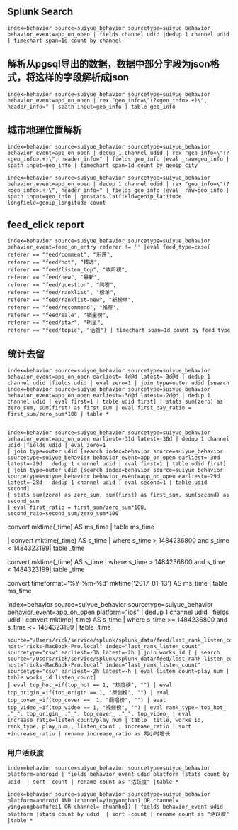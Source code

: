 ## Splunk Search
```
index=behavior source=suiyue_behavior sourcetype=suiyue_behavior behavior_event=app_on_open | fields channel udid |dedup 1 channel udid | timechart span=1d count by channel
```

## 解析从pgsql导出的数据，数据中部分字段为json格式，将这样的字段解析成json
```
index=behavior source=suiyue_behavior sourcetype=suiyue_behavior behavior_event=app_on_open | rex "geo_info=\"(?<geo_info>.+)\", header_info=" | spath input=geo_info | table geo_info
```

## 城市地理位置解析
```
index=behavior source=suiyue_behavior sourcetype=suiyue_behavior behavior_event=app_on_open | dedup 1 channel udid | rex "geo_info=\"(?<geo_info>.+)\", header_info=" | fields geo_info |eval _raw=geo_info | spath input=geo_info | timechart span=1d count by geoip_city

index=behavior source=suiyue_behavior sourcetype=suiyue_behavior behavior_event=app_on_open | dedup 1 channel udid | rex "geo_info=\"(?<geo_info>.+)\", header_info=" | fields geo_info |eval _raw=geo_info | spath input=geo_info | geostats latfield=geoip_latitude longfield=geoip_longitude count
```

## feed_click report
```
index=behavior source=suiyue_behavior sourcetype=suiyue_behavior behavior_event=feed_on_entry referer != '' |eval feed_type=case(
referer == "feed/comment", "乐评",
referer == "feed/hot", "精选",
referer == "feed/listen_top", "收听榜",
referer == "feed/new", "最新",
referer == "feed/question", "问答",
referer == "feed/ranklist", "榜单",
referer == "feed/ranklist-new", "新榜单",
referer == "feed/recommend", "推荐",
referer == "feed/sale", "销量榜",
referer == "feed/star", "明星",
referer == "feed/topic", "话题") | timechart span=1d count by feed_type
```

## 统计去留
```
index=behavior source=suiyue_behavior sourcetype=suiyue_behavior behavior_event=app_on_open earliest=-4d@d latest=-3d@d | dedup 1 channel udid |fields udid | eval zero=1 | join type=outer udid [search index=behavior source=suiyue_behavior sourcetype=suiyue_behavior behavior_event=app_on_open earliest=-3d@d latest=-2d@d | dedup 1 channel udid | eval first=1 | table udid first] | stats sum(zero) as zero_sum, sum(first) as first_sum | eval first_day_ratio = first_sum/zero_sum*100 | table *


index=behavior source=suiyue_behavior sourcetype=suiyue_behavior behavior_event=app_on_open earliest=-31d latest=-30d | dedup 1 channel udid |fields udid | eval zero=1 
| join type=outer udid [search index=behavior source=suiyue_behavior sourcetype=suiyue_behavior behavior_event=app_on_open earliest=-30d latest=-29d | dedup 1 channel udid | eval first=1 | table udid first] 
| join type=outer udid [search index=behavior source=suiyue_behavior sourcetype=suiyue_behavior behavior_event=app_on_open earliest=-29d latest=-28d | dedup 1 channel udid | eval second=1 | table udid second] 
| stats sum(zero) as zero_sum, sum(first) as first_sum, sum(second) as second_sum 
| eval first_ratio = first_sum/zero_sum*100, second_raio=second_sum/zero_sum*100
```


convert mktime(_time) AS ms_time | table ms_time

| convert mktime(_time) AS s_time | where s_time > 1484236800 and s_time < 1484323199| table _time

convert mktime(_time) AS s_time | where s_time > 1484236800 and s_time < 1484323199| table _time

convert timeformat='%Y-%m-%d' mktime('2017-01-13') AS ms_time | table ms_time

index=behavior source=suiyue_behavior sourcetype=suiyue_behavior behavior_event=app_on_open platform="ios" | dedup 1 channel udid | fields udid  | convert mktime(_time) AS s_time | where s_time >= 1484236800 and s_time <= 1484323199 | table _time



```
source="/Users/rick/service/splunk/splunk_data/feed/last_rank_listen_count.csv" host="ricks-MacBook-Pro.local" index="last_rank_listen_count" sourcetype="csv" earliest=-3h latest=-2h | join works_id [ | search source="/Users/rick/service/splunk/splunk_data/feed/last_rank_listen_count.csv" host="ricks-MacBook-Pro.local" index="last_rank_listen_count" sourcetype="csv" earliest=-2h latest=-h | eval listen_count=play_num | table works_id listen_count] 
| eval top_hot_=if(top_hot == 1, "热度榜", "") | eval top_origin_=if(top_origin == 1, "原创榜", "") | eval top_cover_=if(top_cover ==  1, "翻唱榜", "") | eval top_video_=if(top_video == 1, "视频榜", "") | eval rank_type= top_hot_ ."_". top_origin_ ."_". top_cover_ ."_". top_video_ | eval increase_ratio=listen_count/play_num | table  title, works_id, rank_type, play_num,, listen_count , increase_ratio | sort +increase_ratio | rename increase_ratio as 两小时增长
```

### 用户活跃度
```
index=behavior source=suiyue_behavior sourcetype=suiyue_behavior platform=android | fields behavior_event udid platform |stats count by udid  | sort -count | rename count as "活跃度" |table *

index=behavior source=suiyue_behavior sourcetype=suiyue_behavior platform=android AND (channel=yingyongbao1 OR channel= yingyongbaofufei1 OR channel= chuanbo1) | fields behavior_event udid platform |stats count by udid  | sort -count | rename count as "活跃度" |table *
```